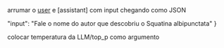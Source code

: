 arrumar o [user] e [assistant] com input chegando como JSON

[user]:
{
    "input": "Fale o nome do autor que descobriu o Squatina albipunctata"
}


colocar temperatura da LLM/top_p como argumento